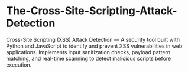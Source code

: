 # The-Cross-Site-Scripting-Attack-Detection
Cross-Site Scripting (XSS) Attack Detection — A security tool built with Python and JavaScript to identify and prevent XSS vulnerabilities in web applications. Implements input sanitization checks, payload pattern matching, and real-time scanning to detect malicious scripts before execution.

